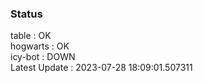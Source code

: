 ### Status


table : OK  
hogwarts : OK  
icy-bot : DOWN  
Latest Update : 2023-07-28 18:09:01.507311
